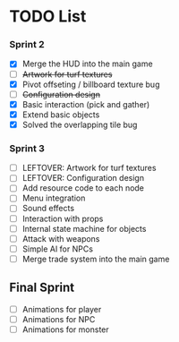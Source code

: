 # TODO List


### Sprint 2
- [x] Merge the HUD into the main game
- [ ] ~~Artwork for turf textures~~
- [x] Pivot offseting / billboard texture bug
- [ ] ~~Configuration design~~
- [x] Basic interaction (pick and gather)
- [x] Extend basic objects
- [x] Solved the overlapping tile bug

### Sprint 3
- [ ] LEFTOVER: Artwork for turf textures
- [ ] LEFTOVER: Configuration design
- [ ] Add resource code to each node
- [ ] Menu integration
- [ ] Sound effects
- [ ] Interaction with props
- [ ] Internal state machine for objects
- [ ] Attack with weapons
- [ ] Simple AI for NPCs
- [ ] Merge trade system into the main game

## Final Sprint
- [ ] Animations for player
- [ ] Animations for NPC
- [ ] Animations for monster
